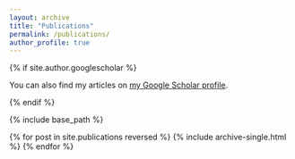 ```yaml
---
layout: archive
title: "Publications"
permalink: /publications/
author_profile: true
---
```


{% if site.author.googlescholar %}
  
  You can also find my articles on [my Google Scholar profile](https://scholar.google.com/citations?user=z1irpJEAAAAJ).
  
{% endif %}

{% include base_path %}

{% for post in site.publications reversed %}
  {% include archive-single.html %}
{% endfor %}

